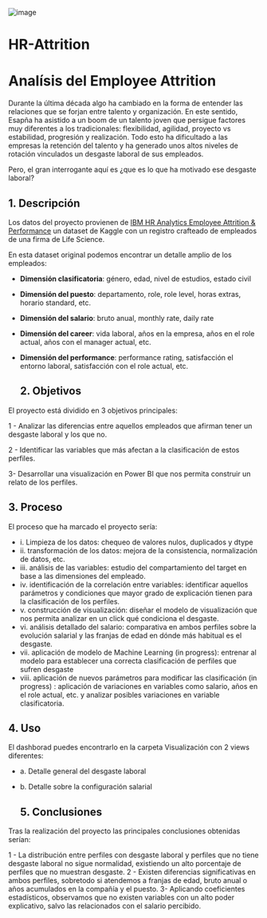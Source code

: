 ![image](https://github.com/javicastano77/HR-Attrition/assets/156696799/0bf4cbe1-8426-4564-b8a2-09cf8fee867b)

# HR-Attrition

# Analísis del Employee Attrition


Durante la última década algo ha cambiado en la forma de entender las relaciones que se forjan entre talento y organización. En este sentido, Esapña ha asistido a un boom de un talento joven que persigue factores muy diferentes a los tradicionales: flexibilidad, agilidad, proyecto vs estabilidad, progresión y realización. Todo esto ha dificultado a las empresas la retención del talento y ha generado unos altos niveles de rotación vinculados un desgaste laboral de sus empleados.

Pero, el gran interrogante aquí es ¿que es lo que ha motivado ese desgaste laboral? 

## 1. Descripción

Los datos del proyecto provienen de [IBM HR Analytics Employee Attrition & Performance](https://www.kaggle.com/code/mragpavank/ibm-hr-analytics-employee-attrition-performance) un dataset de Kaggle con un registro crafteado de empleados de una firma de Life Science.

En esta dataset original podemos encontrar un detalle amplio de los empleados:

* **Dimensión clasificatoria**: género, edad, nivel de estudios, estado civil
* **Dimensión del puesto**: departamento, role, role level, horas extras, horario standard, etc.
* **Dimensión del salario**: bruto anual, monthly rate, daily rate
* **Dimensión del career**: vida laboral, años en la empresa, años en el role actual, años con el manager actual, etc.
* **Dimensión del performance**: performance rating, satisfacción el entorno laboral, satisfacción con el role actual, etc.

  ## 2. Objetivos

El proyecto está dividido en 3 objetivos principales:

1 - Analizar las diferencias entre aquellos empleados que afirman tener un desgaste laboral y los que no.

2 - Identificar las variables que más afectan a la clasificación de estos perfiles.

3- Desarrollar una visualización en Power BI que nos permita construir un relato de los perfiles.

## 3. Proceso

El proceso que ha marcado el proyecto sería:

* i. Limpieza de los datos: chequeo de valores nulos, duplicados y dtype
* ii. transformación de los datos: mejora de la consistencia, normalización de datos, etc.
* iii. análisis de las variables: estudio del compartamiento del target en base a las dimensiones del empleado.
* iv. identificación de la correlación entre variables: identificar aquellos parámetros y condiciones que mayor grado de explicación tienen para la clasificación de los perfiles.
* v. construcción de visualización: diseñar el modelo de visualización que nos permita analizar en un click qué condiciona el desgaste.
* vi. análisis detallado del salario: comparativa en ambos perfiles sobre la evolución salarial y las franjas de edad en dónde más habitual es el desgaste.
* vii. aplicación de modelo de Machine Learning (in progress): entrenar al modelo para establecer una correcta clasificación de perfiles que sufren desgaste
* viii. aplicación de nuevos parámetros para modificar las clasificación (in progress) : aplicación de variaciones en variables como salario, años en el role actual, etc. y analizar posibles variaciones en variable clasificatoria.

## 4. Uso

El dashborad puedes encontrarlo en la carpeta Visualización con 2 views diferentes:
* a. Detalle general del desgaste laboral
* b. Detalle sobre la configuración salarial

  ## 5. Conclusiones

Tras la realización del proyecto las principales conclusiones obtenidas serían:

1 - La distribución entre perfiles con desgaste laboral y perfiles que no tiene desgaste laboral no sigue normalidad, existiendo un alto porcentaje de perfiles que no muestran desgaste.
2 - Existen diferencias significativas en ambos perfiles, sobretodo si atendemos a franjas de edad, bruto anual o años acumulados en la compañía y el puesto.
3- Aplicando coeficientes estadísticos, observamos que no existen variables con un alto poder explicativo, salvo las relacionados con el salario percibido.
